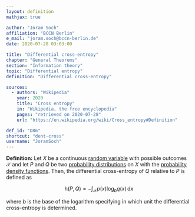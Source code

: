 ```yaml
---
layout: definition
mathjax: true

author: "Joram Soch"
affiliation: "BCCN Berlin"
e_mail: "joram.soch@bccn-berlin.de"
date: 2020-07-28 03:03:00

title: "Differential cross-entropy"
chapter: "General Theorems"
section: "Information theory"
topic: "Differential entropy"
definition: "Differential cross-entropy"

sources:
  - authors: "Wikipedia"
    year: 2020
    title: "Cross entropy"
    in: "Wikipedia, the free encyclopedia"
    pages: "retrieved on 2020-07-28"
    url: "https://en.wikipedia.org/wiki/Cross_entropy#Definition"

def_id: "D86"
shortcut: "dent-cross"
username: "JoramSoch"
---
```



**Definition:** Let $X$ be a continuous [random variable](/D/rvar) with possible outcomes $\mathcal{X}$ and let $P$ and $Q$ be two [probability distributions](/D/dist) on $X$ with the [probability density functions](/D/pdf). Then, the differential cross-entropy of $Q$ relative to $P$ is defined as

$$ \label{eq:dent-cross}
\mathrm{h}(P,Q) = - \int_{\mathcal{X}} p(x) \log_b q(x) \, \mathrm{d}x
$$

where $b$ is the base of the logarithm specifying in which unit the differential cross-entropy is determined.